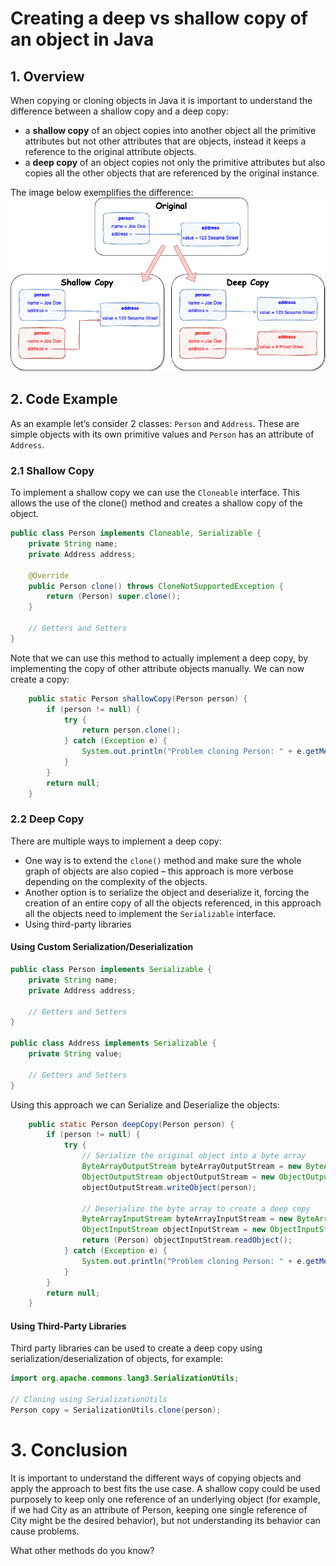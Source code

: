 # Creating a deep vs shallow copy of an object in Java

## 1. Overview

When copying or cloning objects in Java it is important to understand the difference between a shallow copy and a deep copy:

* a **shallow copy** of an object copies into another object all the primitive attributes but not other attributes that are objects, instead it keeps a reference to the original attribute objects.
* a **deep copy** of an object copies not only the primitive attributes but also copies all the other objects that are referenced by the original instance.

The image below exemplifies the difference:
![Shallow vs Deep Copy](core-java-shallow-deep-copy.png)

## 2. Code Example

As an example let’s consider 2 classes: `Person` and `Address`. These are simple objects with its own primitive values and `Person` has an attribute of `Address`.

### 2.1 Shallow Copy

To implement a shallow copy we can use the `Cloneable` interface. This allows the use of the clone() method and creates a shallow copy of the object.

```java
public class Person implements Cloneable, Serializable {
    private String name;
    private Address address;

    @Override
    public Person clone() throws CloneNotSupportedException {
        return (Person) super.clone();
    }

    // Getters and Setters
}
```

Note that we can use this method to actually implement a deep copy, by implementing the copy of other attribute objects manually. We can now create a copy:

```java
    public static Person shallowCopy(Person person) {
        if (person != null) {
            try {
                return person.clone();
            } catch (Exception e) {
                System.out.println("Problem cloning Person: " + e.getMessage());
            }
        }
        return null;
    }
```

### 2.2 Deep Copy

There are multiple ways to implement a deep copy:

* One way is to extend the `clone()` method and make sure the whole graph of objects are also copied – this approach is more verbose depending on the complexity of the objects.
* Another option is to serialize the object and deserialize it, forcing the creation of an entire copy of all the objects referenced, in this approach all the objects need to implement the `Serializable` interface.
* Using third-party libraries

#### Using Custom Serialization/Deserialization

```java
public class Person implements Serializable {
    private String name;
    private Address address;
 
    // Getters and Setters
}

public class Address implements Serializable {
    private String value;
 
    // Getters and Setters
}
```

Using this approach we can Serialize and Deserialize the objects:
```java
    public static Person deepCopy(Person person) {
        if (person != null) {
            try {
                // Serialize the original object into a byte array
                ByteArrayOutputStream byteArrayOutputStream = new ByteArrayOutputStream();
                ObjectOutputStream objectOutputStream = new ObjectOutputStream(byteArrayOutputStream);
                objectOutputStream.writeObject(person);

                // Deserialize the byte array to create a deep copy
                ByteArrayInputStream byteArrayInputStream = new ByteArrayInputStream(byteArrayOutputStream.toByteArray());
                ObjectInputStream objectInputStream = new ObjectInputStream(byteArrayInputStream);
                return (Person) objectInputStream.readObject();
            } catch (Exception e) {
                System.out.println("Problem cloning Person: " + e.getMessage());
            }
        }
        return null;
    }
```

#### Using Third-Party Libraries

Third party libraries can be used to create a deep copy using serialization/deserialization of objects, for example:

```java
import org.apache.commons.lang3.SerializationUtils;

// Cloning using SerializationUtils
Person copy = SerializationUtils.clone(person);
```

# 3. Conclusion
It is important to understand the different ways of copying objects and apply the approach to best fits the use case. A shallow copy could be used purposely to keep only one reference of an underlying object (for example, if we had City as an attribute of Person, keeping one single reference of City might be the desired behavior), but not understanding its behavior can cause problems.

What other methods do you know?
